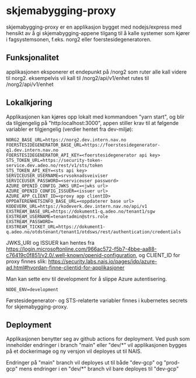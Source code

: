 # skjemabygging-proxy

skjemabygging-proxy er en applikasjon bygget med nodejs/express med hensikt av å gi skjemabygging-appene tilgang til å
kalle systemer som kjører i fagsystemsonen, f.eks. norg2 eller foerstesidegeneratoren.

## Funksjonalitet
applikasjonen eksponerer et endepunkt på /norg2 som ruter alle kall videre til norg2.
eksempelvis vil kall til <skjemabygging-proxy-baseurl>/norg2/api/v1/enhet rutes til <norg2-baseurl>/norg2/api/v1/enhet

## Lokalkjøring
Applikasjonen kan kjøres opp lokalt med kommandoen "yarn start", og blir da tilgjengelig på "http:localhost:3000",
appen stiller krav til at følgende variabler er tilgjengelig (verdier hentet fra dev-miljø):

    NORG2_BASE_URL=https://norg2.dev.intern.nav.no
    FOERSTESIDEGENERATOR_BASE_URL=https://foerstesidegenerator-q1.dev.intern.nav.no
    FOERSTESIDEGENERATOR_API_KEY=<foerstesidegenerator api key>
    STS_TOKEN_URL=https://security-token-service.dev.adeo.no/rest/v1/sts/token
    STS_TOKEN_API_KEY=<sts api key>
    SERVICEUSER_USERNAME=srvsoknadsveiviser
    SERVICEUSER_PASSWORD=<serviceuser password>
    AZURE_OPENID_CONFIG_JWKS_URI=<jwks url>
    AZURE_OPENID_CONFIG_ISSUER=<issuer url>
    AZURE_APP_CLIENT_ID=<proxy app clientID>
    OPPDATERENHETSINFO_BASE_URL=<oppdaterer base url>
    KODEVERK_URL=https://kodeverk.dev.intern.nav.no/api/v1 
    EXSTREAM_BASE_URL=https://dokument1-q.adeo.no/tenant1/sgw
    EXSTREAM_USERNAME=tenantadmin@strs.role
    EXSTREAM_PASSWORD=
    EXSTREAM_TICKET_URL=https://dokument1-q.adeo.no/otdstenant/tenant1/otdsws/rest/authentication/credentials

JWKS_URI og ISSUER kan hentes fra https://login.microsoftonline.com/966ac572-f5b7-4bbe-aa88-c76419c0f851/v2.0/.well-known/openid-configuration,
og CLIENT_ID for proxy finnes slik: https://security.labs.nais.io/pages/idp/azure-ad.html#hvordan-finne-clientid-for-applikasjoner

Man kan sette env til development for å slippe Azure autentisering.

    NODE_ENV=development

Førstesidegenerator- og STS-relaterte variabler finnes i kubernetes secrets for skjemabygging-proxy.

## Deployment
Applikasjonen benytter seg av github actions for deployment. Ved push som inneholder endringer i branch 
"main" eller "dev/*" vil applikasjonen bygges på et dockerimage og ny versjon vil deployes ut til NAIS.

Endringer på "main" branch vil deployes ut til både "dev-gcp" og "prod-gcp" mens endringer i en "dev/*" branch vil bare deployes til "dev-gcp"
